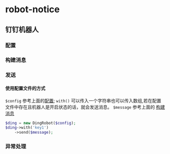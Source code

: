 # robot-notice


## 钉钉机器人
### 配置
### 构建消息
### 发送
#### 使用配置文件的方式
`$config` 参考上面的[配置](#配置); `with()` 可以传入一个字符串也可以传入数组,若在配置文件中存在且机器人是开启状态的话，就会发送消息。 `$message` 参考上面的 [构建消息](#构建消息)
```php
$ding = new DingRobot($config);
$ding->with('key1')
    ->send($message);
```

### 异常处理
